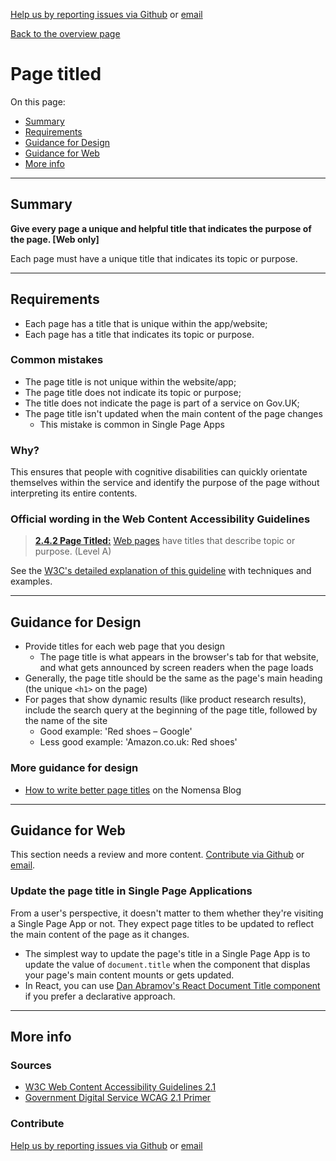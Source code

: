 [Help us by reporting issues via Github](https://github.com/theappbusiness/accessibility-guidelines) or [email](mailto:jeanfrancois@theappbusiness.com)

[Back to the overview page](./../README.md)

# Page titled

On this page:
* [Summary](#summary)
* [Requirements](#requirements)
* [Guidance for Design](#guidance-for-design)
* [Guidance for Web](#guidance-for-web)
* [More info](#more-info)

---

## Summary

**Give every page a unique and helpful title that indicates the purpose of the page. [Web only]**

Each page must have a unique title that indicates its topic or purpose.

---

## Requirements

* Each page has a title that is unique within the app/website;
* Each page has a title that indicates its topic or purpose.

### Common mistakes

* The page title is not unique within the website/app;
* The page title does not indicate its topic or purpose;
* The title does not indicate the page is part of a service on Gov.UK;
* The page title isn't updated when the main content of the page changes
  * This mistake is common in Single Page Apps

### Why?

This ensures that people with cognitive disabilities can quickly orientate themselves within the service and identify the purpose of the page without interpreting its entire contents.

### Official wording in the Web Content Accessibility Guidelines

> [**2.4.2 Page Titled:**](https://www.w3.org/TR/UNDERSTANDING-WCAG20/navigation-mechanisms-title.html) [Web pages](https://www.w3.org/TR/UNDERSTANDING-WCAG20/navigation-mechanisms-title.html#webpagedef) have titles that describe topic or purpose. (Level A)

See the [W3C's detailed explanation of this guideline](https://www.w3.org/TR/UNDERSTANDING-WCAG20/navigation-mechanisms-title.html) with techniques and examples.

---

## Guidance for Design

* Provide titles for each web page that you design
  * The page title is what appears in the browser's tab for that website, and what gets announced by screen readers when the page loads
* Generally, the page title should be the same as the page's main heading (the unique `<h1>` on the page)
* For pages that show dynamic results (like product research results), include the search query at the beginning of the page title, followed by the name of the site
  * Good example: 'Red shoes – Google'
  * Less good example: 'Amazon.co.uk: Red shoes'

### More guidance for design

* [How to write better page titles](https://www.nomensa.com/blog/2013/how-to-write-better-page-titles) on the Nomensa Blog

---

## Guidance for Web

This section needs a review and more content. [Contribute via Github](https://github.com/theappbusiness/accessibility-guidelines/) or [email](mailto:jeanfrancois@theappbusiness.com).

### Update the page title in Single Page Applications

From a user's perspective, it doesn't matter to them whether they're visiting a Single Page App or not. They expect page titles to be updated to reflect the main content of the page as it changes.

* The simplest way to update the page's title in a Single Page App is to update the value of `document.title` when the component that displas your page's main content mounts or gets updated.
* In React, you can use [Dan Abramov's React Document Title component](https://github.com/gaearon/react-document-title) if you prefer a declarative approach.

---

## More info

### Sources

* [W3C Web Content Accessibility Guidelines 2.1](https://www.w3.org/TR/WCAG21/)
* [Government Digital Service WCAG 2.1 Primer](https://alphagov.github.io/wcag-primer/)

### Contribute

[Help us by reporting issues via Github](https://github.com/theappbusiness/accessibility-guidelines) or [email](mailto:jeanfrancois@theappbusiness.com)




